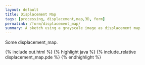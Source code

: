 ```yaml
---   
layout: default
title: Displacement Map
tags: [processing, displacement,map,3D, form]
permalink: /form/displacement_map/
summary: A sketch using a grayscale image as displacement map
---  
```


Some displacement_map.  

<!-- more -->

{% include out.html %}
{% highlight java %}
{% include_relative displacement_map.pde %}
{% endhighlight %}


